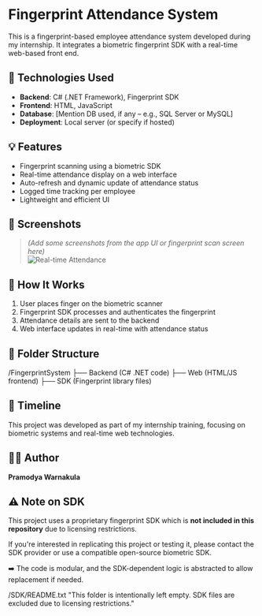 # Fingerprint Attendance System

This is a fingerprint-based employee attendance system developed during my internship. It integrates a biometric fingerprint SDK with a real-time web-based front end.

## 🔧 Technologies Used

- **Backend**: C# (.NET Framework), Fingerprint SDK
- **Frontend**: HTML, JavaScript
- **Database**: [Mention DB used, if any – e.g., SQL Server or MySQL]
- **Deployment**: Local server (or specify if hosted)

## 💡 Features

- Fingerprint scanning using a biometric SDK
- Real-time attendance display on a web interface
- Auto-refresh and dynamic update of attendance status
- Logged time tracking per employee
- Lightweight and efficient UI

## 📸 Screenshots

> *(Add some screenshots from the app UI or fingerprint scan screen here)*  
> ![Real-time Attendance](screenshots/attendance.png)

## 🚀 How It Works

1. User places finger on the biometric scanner
2. Fingerprint SDK processes and authenticates the fingerprint
3. Attendance details are sent to the backend
4. Web interface updates in real-time with attendance status

## 📁 Folder Structure

/FingerprintSystem
├── Backend (C# .NET code)
├── Web (HTML/JS frontend)
├── SDK (Fingerprint library files)


## 📅 Timeline

This project was developed as part of my internship training, focusing on biometric systems and real-time web technologies.

## 🙋‍♂️ Author

**Pramodya Warnakula**

## ⚠️ Note on SDK

This project uses a proprietary fingerprint SDK which is **not included in this repository** due to licensing restrictions.

If you're interested in replicating this project or testing it, please contact the SDK provider or use a compatible open-source biometric SDK.

➡️ The code is modular, and the SDK-dependent logic is abstracted to allow replacement if needed.


/SDK/README.txt
"This folder is intentionally left empty. SDK files are excluded due to licensing restrictions."

